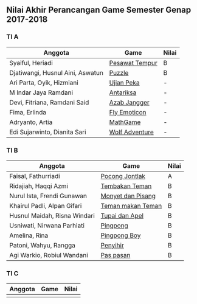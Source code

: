 ## Nilai Akhir Perancangan Game Semester Genap 2017-2018

### TI A

|Anggota | Game | Nilai |
|---|---|---|
| Syaiful, Heriadi  | [Pesawat Tempur](http://ponkz.github.io/Pesawat-Tempur)  | B |
| Djatiwangi, Husnul Aini, Aswatun | [Puzzle](https://djatiwangi.github.io/satukanGambar/pertama.html)  | B |
| Ari Parta, Oyik, Hizmiani| [Ujian Peka](https://play.google.com/store/apps/details?id=com.ujianpeka.ujianpeka)  |-|
| M Indar Jaya Ramdani| [Antariksa](https://indarjaya.github.io)  |-|
| Devi, Fitriana, Ramdani Said| [Azab Jangger](https://fitrianatasya.github.io)  |-|
| Fima, Erlinda|[Fly Emoticon](https://fimalinda.github.io)  |-|
| Adryanto, Artia|[MathGame](https://adriyan123.github.io)  |-|
| Edi Sujarwinto, Dianita Sari |[Wolf Adventure](http://edisujar.github.io/)|-|

### TI B

|Anggota | Game | Nilai |
|---|---|---|
|Faisal, Fathurriadi | [Pocong Jontlak](https://faisalhdt.github.io/) | A |
|Ridajiah, Haqqi Azmi | [Tembakan Teman](http://ridajiah.github.io/Tembakan/) | B |
|Nurul Ista, Frendi Gunawan | [Monyet dan Pisang](https://nurulistaharpianacom.github.io/gams-tugas-monkay-makan-pisang-)| B |
|Khairul Padli, Alpan Gifari | [Teman makan Teman](http://khairul244.github.io/temen-makan-temen/) | B |
|Husnul Maidah, Risna Windari| [Tupai dan Apel](https://husnulmaidah.github.io/)| B |
|Usniwati, Nirwana Parhiati| [Pingpong](https://usniw.github.io/)| B |
|Amelina, Rina| [Pingpong Boy](https://play.google.com/store/apps/details?id=id.haqiqi_studio.pimpong)| B |
|Patoni, Wahyu, Rangga| [Penyihir](https://patoniazhari.github.io/penyihir-penyihir/)| B |
|Agi Warkio, Robiul Wandani| [Pas pasan](https://dani1107.github.io/) | B |

### TI C
|Anggota | Game | Nilai |
|---|---|---|
|   |   |   |

